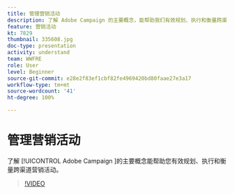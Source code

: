 ```yaml
---
title: 管理营销活动
description: 了解 Adobe Campaign 的主要概念，能帮助我们有效规划、执行和衡量跨渠道营销活动。
feature: 营销活动
kt: 7829
thumbnail: 335608.jpg
doc-type: presentation
activity: understand
team: WWFRE
role: User
level: Beginner
source-git-commit: e28e2f83ef1cbf82fe4969420bd80faae27e3a17
workflow-type: tm+mt
source-wordcount: '41'
ht-degree: 100%

---
```


# 管理营销活动

了解 [!UICONTROL Adobe Campaign ]的主要概念能帮助您有效规划、执行和衡量跨渠道营销活动。

>[!VIDEO](https://video.tv.adobe.com/v/335608?quality=12)
